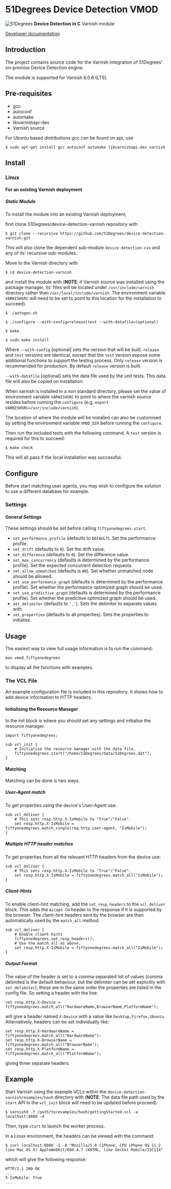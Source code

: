 # 51Degrees Device Detection VMOD

![51Degrees](https://51degrees.com/img/logo.png?utm_source=github&utm_medium=repository&utm_campaign=varnish_open_source&utm_content=readme_main "Data rewards the curious") **Device Detection in C** Varnish module

[Developer documentation](https://51degrees.com/documentation/_other_integrations__varnish.html)

## Introduction

The project contains source code for the Varnish integration of 51Degrees' on-premise Device Detection engine.

The module is supported for Varnish 6.0.6 (LTS).

## Pre-requisites

- gcc
- autoconf
- automake
- libvarnishapi-dev
- Varnish source
  
For Ubuntu based distributions gcc can be found on apt, use

```
$ sudo apt-get install gcc autoconf automake libvarnishapi-dev varnish
```

## Install

### Linux

#### For an existing Varnish deployment

##### Static Module

To install the module into an existing Varnish deployment,

first clone 51Degrees/device-detection-varnish repository with

```
$ git clone --recursive https://github.com/51Degrees/device-detection-varnish.git
```

This will also clone the dependent sub-module `device-detection-cxx` and any of its' recursive sub-modules. 

Move to the Varnish directory with

```
$ cd device-detection-varnish
```

and install the module with (**NOTE**: if Varnish source was installed using the package manager, its' files will be located under `/usr/include/varnish` directory rather than `/usr/local/include/varnish`. The environment variable `VARNISHSRC` will need to be set to point to this location for the installation to succeed).

```
$ ./autogen.sh

$ ./configure --with-config=release|test --with-datafile=(optional)

$ make

$ sudo make install
```

Where `--with-config`  [optional] sets the version that will be built. `release` and `test` versions are identical, except that the `test` version expose some additional functions to support the testing process. Only `release` version is recommended for production. By default `release` version is built.

`--with-datafile` [optional] sets the data file used by the unit tests. This data file will also be copied on installation.

When varnish is installed in a non standard directory, please set the value of environment variable `VARNISHSRC` to point to where the varnish source resides before running the `configure` (e.g. ``export VARNISHSRC=/usr/include/varnish``).

The location of where the module will be installed can also be customised by setting the environment variable `VMOD_DIR` before running the `configure`.

Then run the included tests with the following command. A `test` version is required for this to succeed:

```
$ make check
```

This will all pass if the local installation was successful.

## Configure

Before start matching user agents, you may wish to configure the solution to use a different database for example.

### Settings

#### General Settings

These settings should be set before calling `fiftyonedegrees.start`.
- ``set_performance_profile`` (defaults to ``DEFAULT``). Set the performance profile.
- ``set_drift`` (defaults to ``0``). Set the drift value.
- ``set_difference`` (defaults to ``0``). Set the difference value.
- ``set_max_concurrency`` (defaults is determined by the performance profile). Set the expected concurrent detection requests.
- ``set_allow_unmatched`` (defaults is ``NO``). Set whether unmatched node should be allowed.
- ``set_use_performance_graph`` (defaults is determined by the performance profile). Set whether the performance optimized graph should be used.
- ``set_use_predictive_graph`` (defaults is determined by the performance profile). Set whether the predictive optimized graph should be used.
-  ``set_delimiter`` (defaults to ``','``). Sets the delimiter to separate values with.
-  ``set_properties`` (defaults to all properties). Sets the properties to initialise.

## Usage

The easiest way to view full usage information is to run the command:

```
man vmod_fiftyonedegrees
```

to display all the functions with examples.

### The VCL File

An example configuration file is included in this repository. It shows how to add device information to HTTP headers.

#### Initialising the Resource Manager

In the init block is where you should set any settings and initialise the resource manager.

```
import fiftyonedegrees;

sub vcl_init {
    # Initialise the resource manager with the data file.
    fiftyonedegrees.start("/home/51Degrees/data/51Degrees.dat");
}
```

#### Matching

Matching can be done is two ways.

##### User-Agent match

To get properties using the device's User-Agent use:

```
sub vcl_deliver {
    # This sets resp.http.X-IsMobile to "True"/"False".
    set resp.http.X-IsMobile = fiftyonedegrees.match_single(req.http.user-agent, "IsMobile");
}
```

##### Multiple HTTP header matches

To get properties from all the relevant HTTP headers from the device use:

```
sub vcl_deliver {
    # This sets resp.http.X-IsMobile to "True"/"False".
    set resp.http.X-IsMobile = fiftyonedegrees.match_all("IsMobile");
}
```

##### Client-Hints

To enable client-hint matching, add the ``set_resp_headers`` to the ``vcl_deliver`` block. This adds the ``Accept-CH`` header to the response if
it is supported by the browser. The client-hint headers sent by the browser
are then automatically used by the ``match_all`` method.

```
sub vcl_deliver {
    # Enable client-hints
    fiftyonedegrees.set_resp_headers();
    # Use the match_all as above.
    set resp.http.X-IsMobile = fiftyonedegrees.match_all("IsMobile");
}
```

##### Output Format

The value of the header is set to a comma separated list of values (comma delimited is the default behaviour, but the delimiter can be set explicitly with ``set_delimiter``), these are in the same order the properties are listed in the config file. So setting a header with the line:

```
set resp.http.X-Device = fiftyonedegrees.match_all("HardwareName,BrowserName,PlatformName");
```

will give a header named ``X-Device`` with a value like ``Desktop,Firefox,Ubuntu``. Alternatively, headers can be set individually like:

```
set resp.http.X-HardwareName = fiftyonedegrees.match_all("HardwareName");
set resp.http.X-BrowserName = fiftyonedegrees.match_all("BrowserName");
set resp.http.X-PlatformName = fiftyonedegrees.match_all("PlatformName");
```

giving three separate headers.

## Example

Start Varnish using the example VCLs within the `device-detection-varnish/examples/hash` directory with (**NOTE**: The data file path used by the `start` API in the `vcl_init` block will need to be updated before proceed):

```
$ varnishd -f /path/to/examples/hash/gettingStarted.vcl -a localhost:8080 -d
```

Then, type `start` to launch the worker process.

In a Linux environment, the headers can be viewed with the command:

```
$ curl localhost:8080 -I -A "Mozilla/5.0 (iPhone; CPU iPhone OS 11_2 like Mac OS X) AppleWebKit/604.4.7 (KHTML, like Gecko) Mobile/15C114"
```

which will give the following response:

```
HTTP/1.1 200 OK
...
X-IsMobile: True
...
```
